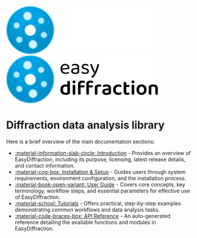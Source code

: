 ![](assets/images/logo_dark.svg#gh-dark-mode-only)![](assets/images/logo_light.svg#gh-light-mode-only)

# Diffraction data analysis library

Here is a brief overview of the main documentation sections:

- [:material-information-slab-circle: Introduction](introduction/index.md) -
  Provides an overview of EasyDiffraction, including its purpose, licensing,
  latest release details, and contact information.
- [:material-cog-box: Installation & Setup](installation/index.md) - Guides
  users through system requirements, environment configuration, and the
  installation process.
- [:material-book-open-variant: User Guide](usage/index.md) - Covers core
  concepts, key terminology, workflow steps, and essential parameters for
  effective use of EasyDiffraction.
- [:material-school: Tutorials](tutorials/index.md) - Offers practical,
  step-by-step examples demonstrating common workflows and data analysis tasks.
- [:material-code-braces-box: API Reference](api/index.md) - An auto-generated
  reference detailing the available functions and modules in EasyDiffraction.
